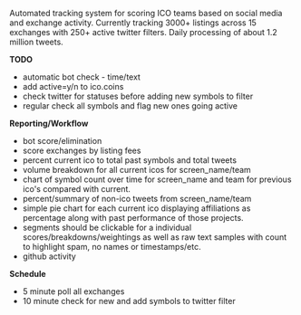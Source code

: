 Automated tracking system for scoring ICO teams based on social media and exchange activity.
Currently tracking 3000+ listings across 15 exchanges with 250+ active twitter filters. Daily processing of about 1.2 million tweets.

**TODO**

* automatic bot check - time/text
* add active=y/n to ico.coins
* check twitter for statuses before adding new symbols to filter
* regular check all symbols and flag new ones going active


**Reporting/Workflow**

* bot score/elimination
* score exchanges by listing fees
* percent current ico to total past symbols and total tweets
* volume breakdown for all current icos for screen_name/team 
* chart of symbol count over time for screen_name and team for previous ico's compared with current.
* percent/summary of non-ico tweets from screen_name/team
* simple pie chart for each current ico displaying affiliations as percentage along with past performance of those projects.
* segments should be clickable for a individual scores/breakdowns/weightings as well as raw text samples with count to highlight spam, no names or timestamps/etc.
* github activity


**Schedule**

* 5 minute poll all exchanges
* 10 minute check for new and add symbols to twitter filter

